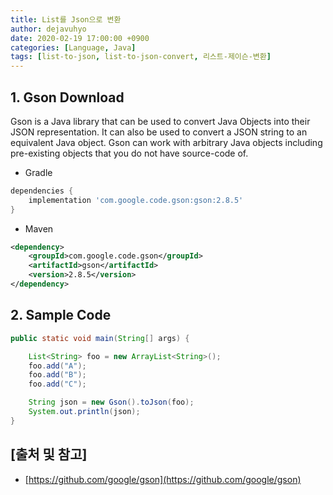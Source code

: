 ```yaml
---
title: List를 Json으로 변환
author: dejavuhyo
date: 2020-02-19 17:00:00 +0900
categories: [Language, Java]
tags: [list-to-json, list-to-json-convert, 리스트-제이슨-변환]
---
```


## 1. Gson Download
Gson is a Java library that can be used to convert Java Objects into their JSON representation. It can also be used to convert a JSON string to an equivalent Java object. Gson can work with arbitrary Java objects including pre-existing objects that you do not have source-code of.

* Gradle

```gradle
dependencies {
    implementation 'com.google.code.gson:gson:2.8.5'
}
```

* Maven

```xml
<dependency>
    <groupId>com.google.code.gson</groupId>
    <artifactId>gson</artifactId>
    <version>2.8.5</version>
</dependency>
```

## 2. Sample Code

```java
public static void main(String[] args) {

    List<String> foo = new ArrayList<String>();
    foo.add("A");
    foo.add("B");
    foo.add("C");

    String json = new Gson().toJson(foo);
    System.out.println(json);
}
```

## [출처 및 참고]
* [https://github.com/google/gson](https://github.com/google/gson)
